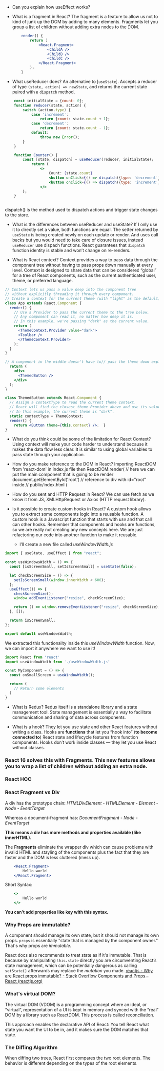 -   Can you explain how useEffect works?
	
	
-   What is a fragment in React?
	The fragment is a feature to allow us not to kind of junk up the DOM by adding to many elements. Fragments let you group a list of children without adding extra nodes to the DOM.
	```jsx
		render() {
  			return (
    			<React.Fragment>
      				<ChildA />
      				<ChildB />
      				<ChildC />
    			</React.Fragment>
  			);
		}
	```
-   What useReducer does?
	An alternative to [`useState`]. Accepts a reducer of type `(state, action) => newState`, and returns the current state paired with a `dispatch` method.
```jsx
	const initialState = {count: 0};
	function reducer(state, action) {
  		switch (action.type) {
    		case 'increment':
      			return {count: state.count + 1};
    		case 'decrement':
      			return {count: state.count - 1};
    		default:
      			throw new Error();
  		}
	}

	function Counter() {
  		const [state, dispatch] = useReducer(reducer, initialState);
  			return (
    			<>
      				Count: {state.count}
      				<button onClick={() => dispatch({type: 'decrement'})}>-</button>
      				<button onClick={() => dispatch({type: 'increment'})}>+</button>
    			</>
  		);
	}
	
```
dispatch() is the method used to dispatch actions and trigger state changes to the store.

-   What is the differences between useReducer and useState?
	If I only use it to directly set a value, both functions are equal.
	The setter returned by `useState` is being created newly on each update or render.
	And uses call backs but you would need to take care of closure issues, instead `useReducer` use dispach functions. React guarantees that `dispatch` function identity is stable and won’t change on re-renders.
	
-   What is React context?
	Context provides a way to pass data through the component tree without having to pass props down manually at every level.
	Context is designed to share data that can be considered “global” for a tree of React components, such as the current authenticated user, theme, or preferred language.
```jsx
// Context lets us pass a value deep into the component tree
// without explicitly threading it through every component.
// Create a context for the current theme (with "light" as the default).const ThemeContext = React.createContext('light');
class App extends React.Component {
  render() {
    // Use a Provider to pass the current theme to the tree below.    
	// Any component can read it, no matter how deep it is.    
	// In this example, we're passing "dark" as the current value.    
	return (
      <ThemeContext.Provider value="dark">        
	  <Toolbar />
      </ThemeContext.Provider>
    );
  }
}

// A component in the middle doesn't have to// pass the theme down explicitly anymore.function Toolbar() {
  return (
    <div>
      <ThemedButton />
    </div>
  );
}

class ThemedButton extends React.Component {
  // Assign a contextType to read the current theme context.  
  // React will find the closest theme Provider above and use its value.  
  // In this example, the current theme is "dark".  
  static contextType = ThemeContext;
  render() {
    return <Button theme={this.context} />;  }
}
```

-   What do you think could be some of the limitation for React Context?
	Using context will make your code harder to understand because it makes the data flow less clear. It is similar to using global variables to pass state through your application.

-   How do you make reference to the DOM in React?
	Importing ReactDOM from 'react-dom' in index.js file then
	ReactDOM.render(
		// here we can put the main component that is going to be render
		document.getElementById('root') // reference to div with id="root" inside 
																// public/index.html
	)
-   How do you sent and HTTP Request in React?
	We can use fetch as we know it from JS, XMLHttpRequest or Axios (HTTP request library).

-   Is it possible to create custom hooks in React?
	A custom hook allows you to extract some components logic into a reusable function.
	A custom hook is a Javascript function that starts with _use_ and that call can other hooks. Remember that components and hooks are functions, so we are really not creating any new concepts here. We are just refactoring our code into another function to make it reusable.
	- I'll create a new file called _useWindowWidth.js_
```jsx
import { useState, useEffect } from "react";

const useWindowsWidth = () => {
  const [isScreenSmall, setIsScreenSmall] = useState(false);

  let checkScreenSize = () => {
    setIsScreenSmall(window.innerWidth < 600);
  };
  useEffect(() => {
    checkScreenSize();
    window.addEventListener("resize", checkScreenSize);

    return () => window.removeEventListener("resize", checkScreenSize);
  }, []);

  return isScreenSmall;
};

export default useWindowsWidth;
```
We extracted this functionality inside this _useWindowWidth_ function. Now, we can import it anywhere we want to use it!
```jsx
import React from 'react'
import useWindowWidth from './useWindowWidth.js'

const MyComponent = () => {
  const onSmallScreen = useWindowWidth();

  return (
    // Return some elements
  )
}
```

-   What is Redux?
	Redux itself is a standalone library and a state management tool. State management is essentially a way to facilitate communication and sharing of data across components.
	
-   What is a hook?
	They let you use state and other React features without writing a class.
	Hooks are **functions** that let you “hook into” (**to become connected to**) React state and lifecycle features from function components. Hooks don’t work inside classes — they let you use React without classes.

### React 16 solves this with **Fragments**. This new features allows you to wrap a list of children without adding an extra node.

### React HOC
### React Fragment vs Div
A div has the prototype chain:
*HTMLDivElement - HTMLElement - Element - Node - EventTarget*

Whereas a document-fragment has:
*DocumentFragment - Node - EventTarget*

**This means a div has more methods and properties available (like innerHTML).**

The **Fragments** eliminate the wrapper div which can cause problems with invalid HTML and stayling of the components plus the fact that they are faster and the DOM is less cluttered (mess up).
```jsx
	<React.Fragment>
   		Hello world
	</React.Fragment>
```
Short Syntax:
```jsx
	<>
   		Hello world
	</>
```

**You can't add properties like key with this syntax.**

### Why Props are immutable?
A component should manage its own state, but it should not manage its own props. `props` is essentially "state that is managed by the component owner." That's why props are _immutable_.

React docs also recommends to treat state as if it's immutable. That is because by manipulating `this.state` directly you are circumventing React’s state management, which can be potentially dangerous as calling `setState()` afterwards may replace the _mutation_ you made.
[reactjs - Why are React props immutable? - Stack Overflow](https://stackoverflow.com/questions/47471131/why-are-react-props-immutable)
[Components and Props – React (reactjs.org)](https://reactjs.org/docs/components-and-props.html#props-are-read-only)

### What's virtual DOM?
The virtual DOM (VDOM) is a programming concept where an ideal, or “virtual”, representation of a UI is kept in memory and synced with the “real” DOM by a library such as ReactDOM. This process is called [reconciliation](https://reactjs.org/docs/reconciliation.html).

This approach enables the declarative API of React: You tell React what state you want the UI to be in, and it makes sure the DOM matches that state.

### The Diffing Algorithm

When diffing two trees, React first compares the two root elements. The behavior is different depending on the types of the root elements.
